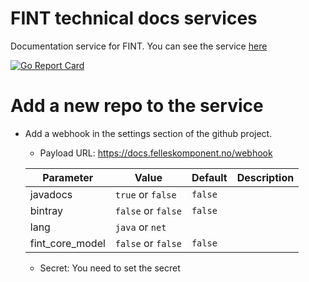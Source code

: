 # FINT technical docs services
Documentation service for FINT. You can see the service [here](https://docs.felleskomponent.no)

[![Go Report Card](https://goreportcard.com/badge/github.com/FINTprosjektet/fint-tech-docs-service)](https://goreportcard.com/report/github.com/FINTprosjektet/fint-tech-docs-service)

# Add a new repo to the service

* Add a webhook in the settings section of the github project. 
    * Payload URL: https://docs.felleskomponent.no/webhook
    
    | Parameter | Value | Default | Description |
    |-----------|-------------|-----------|-------------|
    | javadocs | `true` or `false`  | `false` | |
    | bintray | `false` or `false`  | `false` | |
    | lang | `java` or `net` | | |
    | fint_core_model | `false` or `false` | `false` | |
    
    * Secret: You need to set the secret